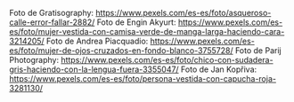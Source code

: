Foto de Gratisography: https://www.pexels.com/es-es/foto/asqueroso-calle-error-fallar-2882/
Foto de Engin Akyurt: https://www.pexels.com/es-es/foto/mujer-vestida-con-camisa-verde-de-manga-larga-haciendo-cara-3214205/
Foto de Andrea Piacquadio: https://www.pexels.com/es-es/foto/mujer-de-ojos-cruzados-en-fondo-blanco-3755728/
Foto de Parij Photography: https://www.pexels.com/es-es/foto/chico-con-sudadera-gris-haciendo-con-la-lengua-fuera-3355047/
Foto de Jan Kopřiva: https://www.pexels.com/es-es/foto/persona-vestida-con-capucha-roja-3281130/